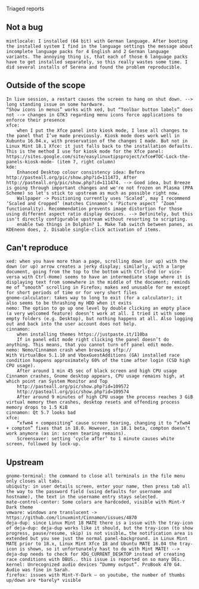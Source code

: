 Triaged reports

Not a bug
---------
    mintlocale: I installed (64 bit) with German language. After booting the installed system I find in the language settings the message about incomplete language packs for 4 English and 2 German language variants. The annoying thing is, that each of those 6 language packs have to get installed separately, so this really wastes some time. I did several installs of Serena and found the problem reproducible.

Outside of the scope
--------------------
    In live session, a restart causes the screen to hang on shut down. --> long standing issue on some hardware.
    “Show icons in menus” works with xed, but “Toolbar button labels” does not --> changes in GTK3 regarding menu icons force applications to enforce their presence
    xfce:
        when I put the Xfce panel into kiosk mode, I lose all changes to the panel that I’ve made previously. Kiosk mode does work well in Xubuntu 16.04.x, with preservation of the changes I made. But not in Linux Mint 18.1 Xfce: it just falls back to the installation defaults. This is the method I use for kiosk mode for the Xfce panel: https://sites.google.com/site/easylinuxtipsproject/xfce#TOC-Lock-the-panels-kiosk-mode- (item 7, right column)
    kde:
        Enhanced Desktop colour consistency idea: Before http://pasteall.org/pic/show.php?id=111473, After http://pasteall.org/pic/show.php?id=111474. --> Good idea, but Breeze is going through important changes and we're not frozen on Plasma (PPA Scheme) so let's stick to upstream as much as possible right now.
        Wallpaper -> Positioning currently uses ‘Scaled’, may I recommend ‘Scaled and Cropped’ (matches Cinnamon’s ‘Picture aspect’ ‘Zoom’ functionality). Recommendation prevents image distortion for those using different aspect ratio display devices. --> Definitely, but this isn't directly configurable upstream without resorting to scripting.
        enable two things in Dolphin? 1. Make Tab switch between panes, as KDEneon does, 2. Disable single-click activation of items.

Can't reproduce
---------------
    xed: when you have more than a page, scrolling down (or up) with the down (or up) arrow creates a jerky display; similarly, with a large document, going from the top to the bottom with Ctrl-End (or vice-versa with Ctrl-Home) seems to have an intermediate stage where it is displaying text from somewhere in the middle of the document; reminds me of “smooth” scrolling in Firefox; makes xed unusable for me except for short periods of time or for very short files
    gnome-calculator: takes way to long to exit (for a calculator); it also seems to be thrashing my HDD when it exits
    nemo: The option to go up one level by double clicking an empty place (a very welcomed feature) doesn’t work at all. I tried it with some empty folders (e.g. Desktop), but nothing happens at all. Also logging out and back into the user account does not help.
    cinnamon:
        when installing themes https://justpaste.it/110ba
        If in panel edit mode right clicking the panel doesn’t do anything. This means, that you cannot turn off panel edit mode.
    nemo: Nemo/Cinnamon crash when browsing sftp://
    With VirtualBox 5.1.10 and VboxGuestAdditions (GA) installed race condition happens approximately 60% of the time after login (CSD high CPU usage).
        After around 1 min 45 sec of black screen and high CPU usage Cinnamon crashes, Gnome desktop appears, CPU usage remains high, at which point ran System Monitor and Top
        http://pasteall.org/pic/show.php?id=109572
        http://pasteall.org/pic/show.php?id=109574
        After around 9 minutes of high CPU usage the process reaches 3 GiB virtual memory then crashes, desktop resets and offending process memory drops to 1.5 KiB
    cinnamon: Qt 5.7 looks bad
    xfce:
        “xfwm4 + compositing” cause screen tearing, changing it to “xfwm4 + compton” fixes that in 18.0. However, in 18.1 beta, compton doesn’t work anymore (as in: screen tearing remains).
        Screensaver: setting ‘cycle after’ to 1 minute causes white screen, followed by lock-up.
Upstream
--------
    gnome-terminal: the command to close all terminals in the file menu only closes all tabs.
    ubiquity: in user details screen, enter your name, then press tab all the way to the password field (using defaults for username and hostname), the text in the username entry stays selected.
    mate-control-center: Some colors are hardcoded, visible with Mint-Y Dark theme
    vmware: windows are translucent -> https://github.com/linuxmint/Cinnamon/issues/4870
    deja-dup: since Linux Mint 18 MATE there is a issue with the tray-icon of deja-dup: deja-dup works like it should, but the tray-icon (to show progress, pause/resume, skip) is not visible… the notification area is extended but you see just the normal panel-background. in Linux Mint MATE prior to 18.x, Linux Mint Xfce 18 and Ubuntu MATE 16.04 the tray-icon is shown, so it unfortunately hast to do with Mint MATE! --> deja-dup needs to check for XDG_CURRENT_DESKTOP instead of creating race conditions with DBUS.. this issue is reported on so many DEs..
    kernel: Unrecognized audio devices “Dummy output”. ProBook 470 G4. Audio was fine in Sarah.
    firefox: issues with Mint-Y-Dark — on youtube, the number of thumbs up/down are *barely* visible